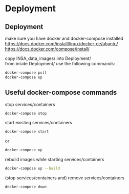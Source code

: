 # Deployment

## Deployment
make sure you have docker and docker-compose installed  
https://docs.docker.com/install/linux/docker-ce/ubuntu/  
https://docs.docker.com/compose/install/

copy INSA_data_images/ into Deployment/  
from inside Deployment/ use the following commands:  
```bash
docker-compose pull
docker-compose up
```

## Useful docker-compose commands
stop services/containers
```bash
docker-compose stop
```

start existing services/containers
```bash
docker-compose start
```
or
```bash
docker-compose up
```

rebuild images while starting services/containers
```bash
docker-compose up --build
```

(stop services/containers and) remove services/containers
```bash
docker-compose down
```
